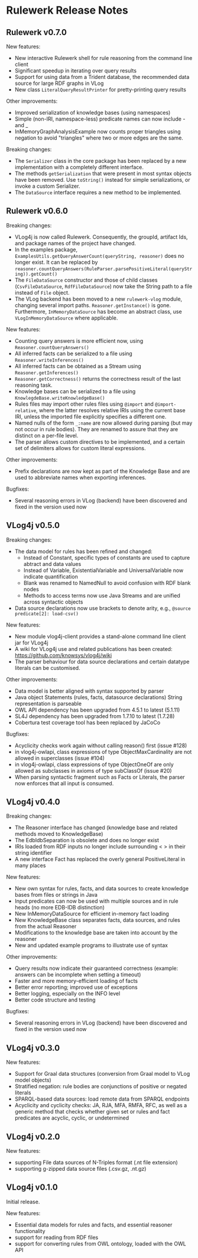 Rulewerk Release Notes
======================

Rulewerk v0.7.0
---------------

New features:
* New interactive Rulewerk shell for rule reasoning from the command line client 
* Significant speedup in iterating over query results
* Support for using data from a Trident database, the recommended data source for large
  RDF graphs in VLog
* New class `LiteralQueryResultPrinter` for pretty-printing query results

Other improvements:
* Improved serialization of knowledge bases (using namespaces)
* Simple (non-IRI, namespace-less) predicate names can now include - and _
* InMemoryGraphAnalysisExample now counts proper triangles using negation to avoid "triangles" where
  two or more edges are the same.
  
Breaking changes:
* The `Serializer` class in the core package has been replaced by a new implementation
  with a completely different interface. 
* The methods `getSerialization` that were present in most syntax objects have been removed. Use `toString()` instead for simple serializations, or invoke a custom Serializer.
* The `DataSource` interface requires a new method to be implemented. 

Rulewerk v0.6.0
---------------

Breaking changes:
* VLog4j is now called Rulewerk. Consequently, the groupId, artifact Ids, and package names
  of the project have changed.
* In the examples package, `ExamplesUtils.getQueryAnswerCount(queryString, reasoner)` does no
  longer exist. It can be replaced by
  `reasoner.countQueryAnswers(RuleParser.parsePositiveLiteral(queryString)).getCount()`
* The `FileDataSource` constructor and those of child classes (`CsvFileDataSource`, `RdfFileDataSource`)
  now take the String path to a file instead of `File` object.
* The VLog backend has been moved to a new `rulewerk-vlog` module,
  changing several import paths. `Reasoner.getInstance()` is
  gone. Furthermore, `InMemoryDataSource` has become an abstract class,
  use `VLogInMemoryDataSource` where applicable.

New features:
* Counting query answers is more efficient now, using `Reasoner.countQueryAnswers()`
* All inferred facts can be serialized to a file using `Reasoner.writeInferences()`
* All inferred facts can be obtained as a Stream using `Reasoner.getInferences()`
* `Reasoner.getCorrectness()` returns the correctness result of the last reasoning task.
* Knowledge bases can be serialized to a file using `KnowlegdeBase.writeKnowledgeBase()`
* Rules files may import other rules files using `@import` and
  `@import-relative`, where the latter resolves relative IRIs using
  the current base IRI, unless the imported file explicitly specifies
  a different one.
* Named nulls of the form `_:name` are now allowed during parsing (but
  may not occur in rule bodies). They are renamed to assure that they
  are distinct on a per-file level.
* The parser allows custom directives to be implemented, and a certain
  set of delimiters allows for custom literal expressions.

Other improvements:
* Prefix declarations are now kept as part of the Knowledge Base and
  are used to abbreviate names when exporting inferences.

Bugfixes:
* Several reasoning errors in VLog (backend) have been discovered and fixed in the version used now

VLog4j v0.5.0
-------------

Breaking changes:
* The data model for rules has been refined and changed:
  * Instead of Constant, specific types of constants are used to capture abtract and data values
  * Instead of Variable, ExistentialVariable and UniversalVariable now indicate quantification
  * Blank was renamed to NamedNull to avoid confusion with RDF blank nodes
  * Methods to access terms now use Java Streams and are unified across syntactic objects
* Data source declarations now use brackets to denote arity, e.g., `@source predicate[2]: load-csv()`

New features:
* New module vlog4j-client provides a stand-alone command line client jar for VLog4j
* A wiki for VLog4j use and related publications has been created: https://github.com/knowsys/vlog4j/wiki
* The parser behaviour for data source declarations and certain datatype literals can be customised.

Other improvements:
* Data model is better aligned with syntax supported by parser
* Java object Statements (rules, facts, datasource declarations) String representation is parseable
* OWL API dependency has been upgraded from 4.5.1 to latest (5.1.11)
* SL4J dependency has been upgraded from 1.7.10 to latest (1.7.28)
* Cobertura test coverage tool has been replaced by JaCoCo

Bugfixes:
* Acyclicity checks work again without calling reason() first (issue #128)
* in vlog4j-owlapi, class expressions of type ObjectMaxCardinality are not allowed in superclasses (issue #104)
* in vlog4j-owlapi, class expressions of type ObjectOneOf are only allowed as subclasses in axioms of type subClassOf (issue  #20)
* When parsing syntactic fragment such as Facts or Literals, the parser now enforces that all input is consumed.

VLog4j v0.4.0
-------------

Breaking changes:
* The Reasoner interface has changed (knowledge base and related methods moved to KnowledgeBase)
* The EdbIdbSeparation is obsolete and does no longer exist
* IRIs loaded from RDF inputs no longer include surrounding < > in their string identifier
* A new interface Fact has replaced the overly general PositiveLiteral in many places

New features:
* New own syntax for rules, facts, and data sources to create knowledge bases from files or strings in Java
* Input predicates can now be used with multiple sources and in rule heads (no more EDB-IDB distinction)
* New InMemoryDataSource for efficient in-memory fact loading
* New KnowledgeBase class separates facts, data sources, and rules from the actual Reasoner
* Modifications to the knowledge base are taken into account by the reasoner
* New and updated example programs to illustrate use of syntax

Other improvements:
* Query results now indicate their guaranteed correctness (example: answers can be incomplete when setting a timeout)
* Faster and more memory-efficient loading of facts
* Better error reporting; improved use of exceptions
* Better logging, especially on the INFO level
* Better code structure and testing

Bugfixes:
* Several reasoning errors in VLog (backend) have been discovered and fixed in the version used now


VLog4j v0.3.0
-------------

New features:
* Support for Graal data structures (conversion from Graal model to VLog model objects)
* Stratified negation: rule bodies are conjunctions of positive or negated literals
* SPARQL-based data sources: load remote data from SPARQL endpoints
* Acyclicity and cyclicity checks: JA, RJA, MFA, RMFA, RFC, as well as a generic method that checks whether given set or rules and fact predicates are acyclic, cyclic, or undetermined

VLog4j v0.2.0
-------------

New features:
* supporting File data sources of N-Triples format (.nt file extension)
* supporting g-zipped data source files (.csv.gz, .nt.gz)

VLog4j v0.1.0
-------------

Initial release.

New features:
* Essential data models for rules and facts, and essential reasoner functionality
* support for reading from RDF files
* support for converting rules from OWL ontology, loaded with the OWL API
